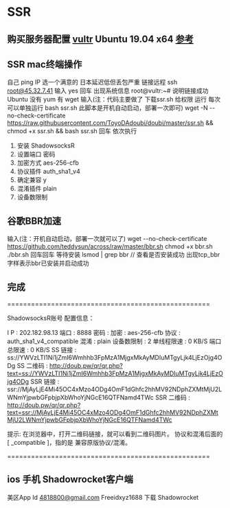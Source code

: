 # SSR
## 购买服务器配置 [vultr](https://my.vultr.com) Ubuntu 19.04 x64 [参考](http://feelsight.cn/post/68.html)
## SSR mac终端操作
自己 ping  IP 选一个满意的 日本延迟低但丢包严重
链接远程 ssh root@45.32.7.41
输入 yes 回车 出现系统信息 root@vultr:~# 说明链接成功
Ubuntu 没有 yum 有 wget
输入(注：代码主要做了 下载ssr.sh 给权限 运行 每次可以单独运行 bash ssr.sh 此脚本是开机自动启动，部署一次即可)
wget -N --no-check-certificate https://raw.githubusercontent.com/ToyoDAdoubi/doubi/master/ssr.sh && chmod +x ssr.sh && bash ssr.sh
回车
依次执行
1. 安装 ShadowsocksR
2. 设置端口 密码
3. 加密方式 aes-256-cfb
4. 协议插件 auth_sha1_v4
5. 确定兼容 y
6. 混淆插件 plain
7. 设备数限制
## 谷歌BBR加速
输入(注：开机自动启动，部署一次就可以了)
wget --no-check-certificate https://github.com/teddysun/across/raw/master/bbr.sh
chmod +x bbr.sh
./bbr.sh
回车回车 等待安装
lsmod | grep bbr // 查看是否安装成功 出现tcp_bbr字样表示bbr已安装并启动成功
## 完成
===================================================

 ShadowsocksR账号 配置信息：

 I  P     : 202.182.98.13
 端口     : 8888
 密码     :
 加密     : aes-256-cfb
 协议     : auth_sha1_v4_compatible
 混淆     : plain
 设备数限制 : 2
 单线程限速 : 0 KB/S
 端口总限速 : 0 KB/S
 SS    链接 : ss://YWVzLTI1Ni1jZmI6Wmhhb3FpMzA1MjgxMkAyMDIuMTgyLjk4LjEzOjg4ODg
 SS  二维码 : http://doub.pw/qr/qr.php?text=ss://YWVzLTI1Ni1jZmI6Wmhhb3FpMzA1MjgxMkAyMDIuMTgyLjk4LjEzOjg4ODg
 SSR   链接 : ssr://MjAyLjE4Mi45OC4xMzo4ODg4OmF1dGhfc2hhMV92NDphZXMtMjU2LWNmYjpwbGFpbjpXbWhoYjNGcE16QTFNamd4TWc
 SSR 二维码 : http://doub.pw/qr/qr.php?text=ssr://MjAyLjE4Mi45OC4xMzo4ODg4OmF1dGhfc2hhMV92NDphZXMtMjU2LWNmYjpwbGFpbjpXbWhoYjNGcE16QTFNamd4TWc

  提示:
 在浏览器中，打开二维码链接，就可以看到二维码图片。
 协议和混淆后面的[ _compatible ]，指的是 兼容原版协议/混淆。

===================================================
## ios 手机 Shadowrocket客户端
美区App Id
4818800@gmail.com
Freeidxyz1688
下载 Shadowrocket